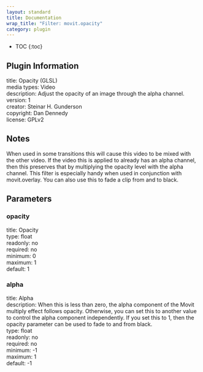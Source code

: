 ```yaml
---
layout: standard
title: Documentation
wrap_title: "Filter: movit.opacity"
category: plugin
---
```

* TOC
{:toc}

## Plugin Information

title: Opacity (GLSL)  
media types:
Video  
description: Adjust the opacity of an image through the alpha channel.  
version: 1  
creator: Steinar H. Gunderson  
copyright: Dan Dennedy  
license: GPLv2  

## Notes

When used in some transitions this will cause this video to be mixed with the other video. If the video this is applied to already has an alpha channel, then this preserves that by multiplying the opacity level with the alpha channel. This filter is especially handy when used in conjunction with movit.overlay. You can also use this to fade a clip from and to black.

## Parameters

### opacity

title: Opacity    
type: float  
readonly: no  
required: no  
minimum: 0  
maximum: 1  
default: 1  

### alpha

title: Alpha    
description:
When this is less than zero, the alpha component of the Movit multiply effect follows opacity. Otherwise, you can set this to another value to control the alpha component independently. If you set this to 1, then the opacity parameter can be used to fade to and from black.  
type: float  
readonly: no  
required: no  
minimum: -1  
maximum: 1  
default: -1  

